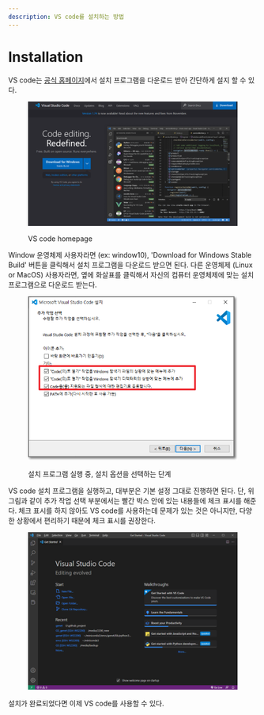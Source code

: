 ```yaml
---
description: VS code를 설치하는 방법
---
```


# Installation

VS code는 [공식 홈페이지](https://code.visualstudio.com/)에서 설치 프로그램을 다운로드 받아 간단하게 설지 할 수 있다.&#x20;

<figure><img src="../../../.gitbook/assets/VS_code_homepage.png" alt=""><figcaption><p>VS code homepage</p></figcaption></figure>

Window 운영체제 사용자라면 (ex: window10), 'Download for Windows Stable Build' 버튼을 클릭해서 설치 프로그램을 다운로드 받으면 된다. 다른 운영체제 (Linux or MacOS) 사용자라면, 옆에 화살표를 클릭해서 자신의 컴퓨터 운영체제에 맞는 설치 프로그램으로 다운로드 받는다.&#x20;

<figure><img src="../../../.gitbook/assets/VScode_install_1.png" alt=""><figcaption><p>설치 프로그램 실행 중, 설치 옵션을 선택하는 단계</p></figcaption></figure>

VS code 설치 프로그램을 실행하고, 대부분은 기본 설정 그대로 진행하면 된다. 단, 위 그림과 같이 추가 작업 선택 부분에서는 빨간 박스 안에 있는 내용들에 체크 표시를 해준다. 체크 표시를 하지 않아도 VS code를 사용하는데 문제가 있는 것은 아니지만, 다양한 상황에서 편리하기 때문에 체크 표시를 권장한다.

<figure><img src="../../../.gitbook/assets/VS_code_start.png" alt=""><figcaption></figcaption></figure>

설치가 완료되었다면 이제 VS code를 사용할 수 있다.&#x20;
